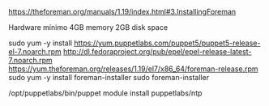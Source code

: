 https://theforeman.org/manuals/1.19/index.html#3.InstallingForeman

Hardware mínimo
4GB memory
2GB disk space


sudo yum -y install https://yum.puppetlabs.com/puppet5/puppet5-release-el-7.noarch.rpm http://dl.fedoraproject.org/pub/epel/epel-release-latest-7.noarch.rpm https://yum.theforeman.org/releases/1.19/el7/x86_64/foreman-release.rpm
sudo yum -y install foreman-installer
sudo foreman-installer

/opt/puppetlabs/bin/puppet module install puppetlabs/ntp
